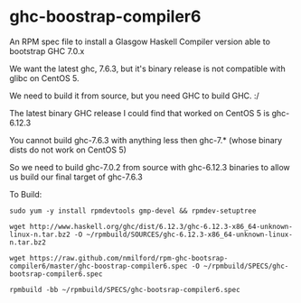 ghc-boostrap-compiler6
======================

An RPM spec file to install a Glasgow Haskell Compiler version able to bootstrap GHC 7.0.x

We want the latest ghc, 7.6.3, but it's binary release is not compatible with glibc on CentOS 5.

We need to build it from source, but you need GHC to build GHC. :/

The latest binary GHC release I could find that worked on CentOS 5 is ghc-6.12.3

You cannot build ghc-7.6.3 with anything less then ghc-7.* (whose binary dists do not work on CentOS 5)

So we need to build ghc-7.0.2 from source with ghc-6.12.3 binaries to allow us build our final target of ghc-7.6.3


To Build:

`sudo yum -y install rpmdevtools gmp-devel && rpmdev-setuptree`

`wget http://www.haskell.org/ghc/dist/6.12.3/ghc-6.12.3-x86_64-unknown-linux-n.tar.bz2 -O ~/rpmbuild/SOURCES/ghc-6.12.3-x86_64-unknown-linux-n.tar.bz2`

`wget https://raw.github.com/nmilford/rpm-ghc-bootsrap-compiler6/master/ghc-boostrap-compiler6.spec -O ~/rpmbuild/SPECS/ghc-bootsrap-compiler6.spec`

`rpmbuild -bb ~/rpmbuild/SPECS/ghc-bootsrap-compiler6.spec`